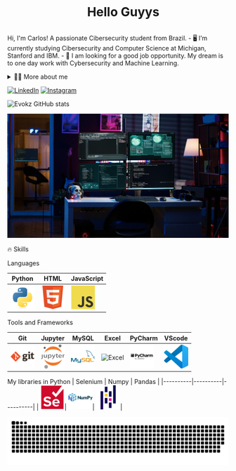 <!--Hello, Im call Carlos!-->
<div id="user-content-toc">
  <ul align="center">
    <summary><h1 style="display: inline-block">Hello Guyys</h1></summary>
</div>
<!-- Presentation -->
<p>
  Hi, I'm Carlos! A passionate Cibersecurity student from Brazil.
  - 🖥 I’m currently studying Cibersecurity and Computer Science at Michigan, Stanford and IBM.
  - 💼 I am looking for a good job opportunity. My dream is to one day work with Cybersecurity and Machine Learning.
</p>
<!-- Dropdown -->
<details>
  <summary>👨‍💻 More about me</summary>
  - 💬 I am 19 years old, currently living in Brazil. I have fluency in English and have experience with SQL, Python, Data Analysis, Cybersecurity, and Machine Learning. (Basic and intermediary)
  - ⚡ I enjoy reading, whether it's a good book, and my love is chess ♟, i think chess the best game ever! For me, its a cience, not a game!
</details>
<!-- Links -->
  
[![LinkedIn](https://img.shields.io/badge/LinkedIn-0077B5?style=for-the-badge&logo=linkedin&logoColor=white)](https://www.linkedin.com/in/carlos-leandro-72a436252/)  [![Instagram](https://img.shields.io/badge/Instagram-E4405F?style=for-the-badge&logo=instagram&logoColor=white) ](https://www.instagram.com/carlosleandrop_/)
<!-- GithubStats -->
![Evokz GitHub stats](https://github-readme-stats.vercel.app/api?username=Evokz&show_icons=true&theme=gotham)
<!-- GIF -->
<p align="left">  
  
![studying](https://github.com/Evokz/Evokz/blob/main/script-em-execucao-no-computador-em-base-secreta-de-operacoes-usado-por-hacker_482257-88615.jpg)
   
🔥 Skills
</p>
<!-- Skills: Programming Languages -->
Languages

| Python   |   HTML   | JavaScript |  
|----------|----------|------------|
| <img src="https://github.com/devicons/devicon/blob/master/icons/python/python-original.svg" title="Python"  alt="Python" width="55" height="55"/> |  <img src="https://github.com/devicons/devicon/blob/master/icons/html5/html5-original.svg" title="html5"  alt="html5" width="55" height="55"/> |  <img src="https://github.com/devicons/devicon/blob/master/icons/javascript/javascript-original.svg" title="JavaScript" alt="JavaScript" width="55" height="55"/> |
  
  <!-- Skills: Tools & Frameworks -->
  Tools and Frameworks
  
|   Git    | Jupyter  | MySQL    | Excel    | PyCharm  | VScode   |
|----------|----------|----------|----------|----------|----------|
|<img src="https://github.com/devicons/devicon/blob/master/icons/git/git-original-wordmark.svg" title="Git" alt="Git" width="55" height="55"/>|<img src="https://github.com/devicons/devicon/blob/master/icons/jupyter/jupyter-original-wordmark.svg" title="Jupiter" alt="Jupiter" width="55" height="55"/>|<img src="https://github.com/devicons/devicon/blob/master/icons/mysql/mysql-original-wordmark.svg" title="MySQL" alt="MySQL" width="55" height="55"/>|<img align="center" alt="Excel" height="30" width="40" src="https://cdn.jsdelivr.net/npm/simple-icons@v5/icons/microsoftexcel.svg">|<img src="https://github.com/devicons/devicon/blob/master/icons/pycharm/pycharm-original-wordmark.svg" title="PyCharm" alt="PyCharm" width="55" height="55"/>|<img src="https://github.com/devicons/devicon/blob/master/icons/vscode/vscode-original.svg" title="VScode" alt="VScode" width="55" height="55"/>
  
  <!-- Skills: Libraries -->
My libraries in Python 
| Selenium | Numpy | Pandas |
|----------|----------|----------|
|  <img src="https://github.com/devicons/devicon/blob/master/icons/selenium/selenium-original.svg" title="Selenium"  alt="Selenium" width="55" height="55"/>|  <img src="https://github.com/devicons/devicon/blob/master/icons/numpy/numpy-original-wordmark.svg" title="Numpy" alt="Numpy" width="55" height="55"/>|  <img src="https://github.com/devicons/devicon/blob/master/icons/pandas/pandas-original.svg" title="Pandas" alt="Pandas" width="55" height="55">|     


<picture align="center">
  <source media="(prefers-color-scheme: dark)" srcset="https://raw.githubusercontent.com/mari4souza/mari4souza/output/github-contribution-grid-snake-dark.svg">
  <source media="(prefers-color-scheme: light)" srcset="https://raw.githubusercontent.com/mari4souza/mari4souza/output/github-contribution-grid-snake-dark.svg">
  <img align="center" alt="github contribution grid snake animation" src="https://raw.githubusercontent.com/mari4souza/mari4souza/output/github-contribution-grid-snake.svg">
</picture>


